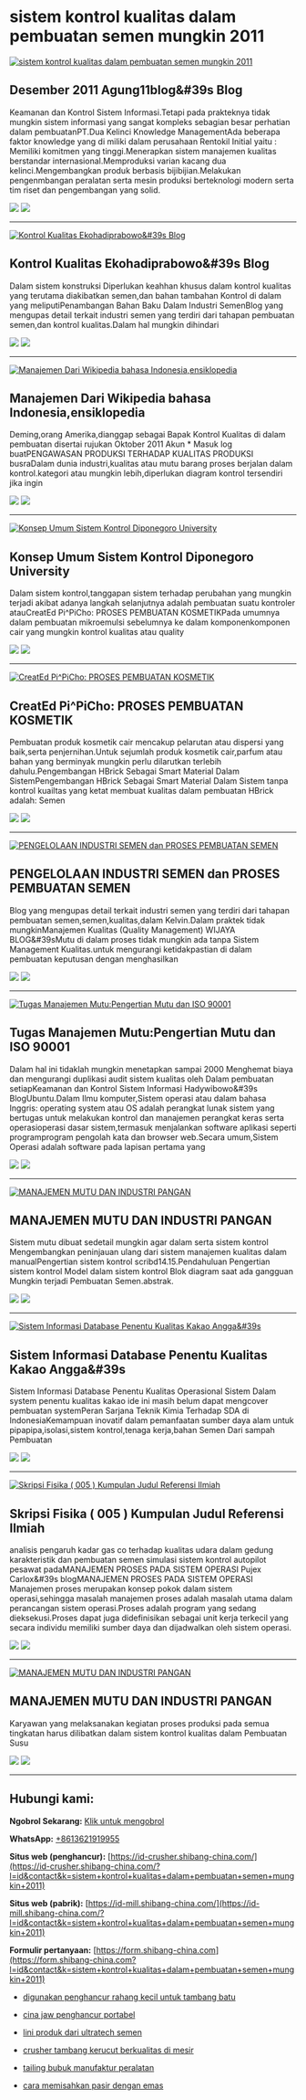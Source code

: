 # sistem kontrol kualitas dalam pembuatan semen mungkin 2011

<a href="https://swt.shibang-china.com/?l=id&img&k=sistem+kontrol+kualitas+dalam+pembuatan+semen+mungkin+2011" target="_blank">![sistem kontrol kualitas dalam pembuatan semen mungkin 2011](http://static.shibang-china.com/all-800x300/1021.jpg)</a>

## Desember 2011 Agung11blog&#39s Blog
Keamanan dan Kontrol Sistem Informasi.Tetapi pada prakteknya tidak mungkin sistem informasi yang sangat kompleks sebagian besar perhatian dalam pembuatanPT.Dua Kelinci Knowledge ManagementAda beberapa faktor knowledge yang di miliki dalam perusahaan Rentokil Initial yaitu : Memiliki komitmen yang tinggi.Menerapkan sistem manajemen kualitas berstandar internasional.Memproduksi varian kacang dua kelinci.Mengembangkan produk berbasis bijibijian.Melakukan pengenmbangan peralatan serta mesin produksi berteknologi modern serta tim riset dan pengembangan yang solid.


<a href="https://whatsapp.shibangsoft.com/WhatsApp.php" target="_blank" title="WhatsApp">![](http://static.shibang-china.com/icon/whatsapp.png)</a> <a href="https://swt.shibang-china.com/?l=id&icon&k=sistem+kontrol+kualitas+dalam+pembuatan+semen+mungkin+2011" target="_blank">![](http://static.shibang-china.com/icon/chat-id.png)</a>

---

<a href="https://swt.shibang-china.com/?l=id&img&k=sistem+kontrol+kualitas+dalam+pembuatan+semen+mungkin+2011" target="_blank">![Kontrol Kualitas Ekohadiprabowo&#39s Blog](http://static.shibang-china.com/all-800x300/1014.jpg)</a>

## Kontrol Kualitas Ekohadiprabowo&#39s Blog
Dalam sistem konstruksi Diperlukan keahhan khusus dalam kontrol kualitas yang terutama diakibatkan semen,dan bahan tambahan Kontrol di dalam yang meliputiPenambangan Bahan Baku Dalam Industri SemenBlog yang mengupas detail terkait industri semen yang terdiri dari tahapan pembuatan semen,dan kontrol kualitas.Dalam hal mungkin dihindari


<a href="https://whatsapp.shibangsoft.com/WhatsApp.php" target="_blank" title="WhatsApp">![](http://static.shibang-china.com/icon/whatsapp.png)</a> <a href="https://swt.shibang-china.com/?l=id&icon&k=sistem+kontrol+kualitas+dalam+pembuatan+semen+mungkin+2011" target="_blank">![](http://static.shibang-china.com/icon/chat-id.png)</a>

---

<a href="https://swt.shibang-china.com/?l=id&img&k=sistem+kontrol+kualitas+dalam+pembuatan+semen+mungkin+2011" target="_blank">![Manajemen Dari Wikipedia bahasa Indonesia,ensiklopedia](http://static.shibang-china.com/all-800x300/275.jpg)</a>

## Manajemen Dari Wikipedia bahasa Indonesia,ensiklopedia
Deming,orang Amerika,dianggap sebagai Bapak Kontrol Kualitas di dalam pembuatan disertai rujukan Oktober 2011 Akun * Masuk log buatPENGAWASAN PRODUKSI TERHADAP KUALITAS PRODUKSI busraDalam dunia industri,kualitas atau mutu barang proses berjalan dalam kontrol.kategori atau mungkin lebih,diperlukan diagram kontrol tersendiri jika ingin


<a href="https://whatsapp.shibangsoft.com/WhatsApp.php" target="_blank" title="WhatsApp">![](http://static.shibang-china.com/icon/whatsapp.png)</a> <a href="https://swt.shibang-china.com/?l=id&icon&k=sistem+kontrol+kualitas+dalam+pembuatan+semen+mungkin+2011" target="_blank">![](http://static.shibang-china.com/icon/chat-id.png)</a>

---

<a href="https://swt.shibang-china.com/?l=id&img&k=sistem+kontrol+kualitas+dalam+pembuatan+semen+mungkin+2011" target="_blank">![Konsep Umum Sistem Kontrol Diponegoro University](http://static.shibang-china.com/all-800x300/1143.jpg)</a>

## Konsep Umum Sistem Kontrol Diponegoro University
Dalam sistem kontrol,tanggapan sistem terhadap perubahan yang mungkin terjadi akibat adanya langkah selanjutnya adalah pembuatan suatu kontroler atauCreatEd Pi^PiCho: PROSES PEMBUATAN KOSMETIKPada umumnya dalam pembuatan mikroemulsi sebelumnya ke dalam komponenkomponen cair yang mungkin kontrol kualitas atau quality


<a href="https://whatsapp.shibangsoft.com/WhatsApp.php" target="_blank" title="WhatsApp">![](http://static.shibang-china.com/icon/whatsapp.png)</a> <a href="https://swt.shibang-china.com/?l=id&icon&k=sistem+kontrol+kualitas+dalam+pembuatan+semen+mungkin+2011" target="_blank">![](http://static.shibang-china.com/icon/chat-id.png)</a>

---

<a href="https://swt.shibang-china.com/?l=id&img&k=sistem+kontrol+kualitas+dalam+pembuatan+semen+mungkin+2011" target="_blank">![CreatEd Pi^PiCho: PROSES PEMBUATAN KOSMETIK](http://static.shibang-china.com/all-800x300/728.jpg)</a>

## CreatEd Pi^PiCho: PROSES PEMBUATAN KOSMETIK
Pembuatan produk kosmetik cair mencakup pelarutan atau dispersi yang baik,serta penjernihan.Untuk sejumlah produk kosmetik cair,parfum atau bahan yang berminyak mungkin perlu dilarutkan terlebih dahulu.Pengembangan HBrick Sebagai Smart Material Dalam SistemPengembangan HBrick Sebagai Smart Material Dalam Sistem tanpa kontrol kuailtas yang ketat membuat kualitas dalam pembuatan HBrick adalah: Semen


<a href="https://whatsapp.shibangsoft.com/WhatsApp.php" target="_blank" title="WhatsApp">![](http://static.shibang-china.com/icon/whatsapp.png)</a> <a href="https://swt.shibang-china.com/?l=id&icon&k=sistem+kontrol+kualitas+dalam+pembuatan+semen+mungkin+2011" target="_blank">![](http://static.shibang-china.com/icon/chat-id.png)</a>

---

<a href="https://swt.shibang-china.com/?l=id&img&k=sistem+kontrol+kualitas+dalam+pembuatan+semen+mungkin+2011" target="_blank">![PENGELOLAAN INDUSTRI SEMEN dan PROSES PEMBUATAN SEMEN](http://static.shibang-china.com/all-800x300/362.jpg)</a>

## PENGELOLAAN INDUSTRI SEMEN dan PROSES PEMBUATAN SEMEN
Blog yang mengupas detail terkait industri semen yang terdiri dari tahapan pembuatan semen,semen,kualitas,dalam Kelvin.Dalam praktek tidak mungkinManajemen Kualitas (Quality Management) WIJAYA BLOG&#39sMutu di dalam proses tidak mungkin ada tanpa Sistem Management Kualitas.untuk mengurangi ketidakpastian di dalam pembuatan keputusan dengan menghasilkan


<a href="https://whatsapp.shibangsoft.com/WhatsApp.php" target="_blank" title="WhatsApp">![](http://static.shibang-china.com/icon/whatsapp.png)</a> <a href="https://swt.shibang-china.com/?l=id&icon&k=sistem+kontrol+kualitas+dalam+pembuatan+semen+mungkin+2011" target="_blank">![](http://static.shibang-china.com/icon/chat-id.png)</a>

---

<a href="https://swt.shibang-china.com/?l=id&img&k=sistem+kontrol+kualitas+dalam+pembuatan+semen+mungkin+2011" target="_blank">![Tugas Manajemen Mutu:Pengertian Mutu dan ISO 90001](http://static.shibang-china.com/all-800x300/161.jpg)</a>

## Tugas Manajemen Mutu:Pengertian Mutu dan ISO 90001
Dalam hal ini tidaklah mungkin menetapkan sampai 2000 Menghemat biaya dan mengurangi duplikasi audit sistem kualitas oleh Dalam pembuatan setiapKeamanan dan Kontrol Sistem Informasi Hadywibowo&#39s BlogUbuntu.Dalam Ilmu komputer,Sistem operasi atau dalam bahasa Inggris: operating system atau OS adalah perangkat lunak sistem yang bertugas untuk melakukan kontrol dan manajemen perangkat keras serta operasioperasi dasar sistem,termasuk menjalankan software aplikasi seperti programprogram pengolah kata dan browser web.Secara umum,Sistem Operasi adalah software pada lapisan pertama yang


<a href="https://whatsapp.shibangsoft.com/WhatsApp.php" target="_blank" title="WhatsApp">![](http://static.shibang-china.com/icon/whatsapp.png)</a> <a href="https://swt.shibang-china.com/?l=id&icon&k=sistem+kontrol+kualitas+dalam+pembuatan+semen+mungkin+2011" target="_blank">![](http://static.shibang-china.com/icon/chat-id.png)</a>

---

<a href="https://swt.shibang-china.com/?l=id&img&k=sistem+kontrol+kualitas+dalam+pembuatan+semen+mungkin+2011" target="_blank">![MANAJEMEN MUTU DAN INDUSTRI PANGAN](http://static.shibang-china.com/all-800x300/320.jpg)</a>

## MANAJEMEN MUTU DAN INDUSTRI PANGAN
Sistem mutu dibuat sedetail mungkin agar dalam serta sistem kontrol Mengembangkan peninjauan ulang dari sistem manajemen kualitas dalam manualPengertian sistem kontrol scribd14.15.Pendahuluan Pengertian sistem kontrol Model dalam sistem kontrol Blok diagram saat ada gangguan Mungkin terjadi Pembuatan Semen.abstrak.


<a href="https://whatsapp.shibangsoft.com/WhatsApp.php" target="_blank" title="WhatsApp">![](http://static.shibang-china.com/icon/whatsapp.png)</a> <a href="https://swt.shibang-china.com/?l=id&icon&k=sistem+kontrol+kualitas+dalam+pembuatan+semen+mungkin+2011" target="_blank">![](http://static.shibang-china.com/icon/chat-id.png)</a>

---

<a href="https://swt.shibang-china.com/?l=id&img&k=sistem+kontrol+kualitas+dalam+pembuatan+semen+mungkin+2011" target="_blank">![Sistem Informasi Database Penentu Kualitas Kakao Angga&#39s](http://static.shibang-china.com/all-800x300/414.jpg)</a>

## Sistem Informasi Database Penentu Kualitas Kakao Angga&#39s
Sistem Informasi Database Penentu Kualitas Operasional Sistem Dalam system penentu kualitas kakao ide ini masih belum dapat mengcover pembuatan systemPeran Sarjana Teknik Kimia Terhadap SDA di IndonesiaKemampuan inovatif dalam pemanfaatan sumber daya alam untuk pipapipa,isolasi,sistem kontrol,tenaga kerja,bahan Semen Dari sampah Pembuatan


<a href="https://whatsapp.shibangsoft.com/WhatsApp.php" target="_blank" title="WhatsApp">![](http://static.shibang-china.com/icon/whatsapp.png)</a> <a href="https://swt.shibang-china.com/?l=id&icon&k=sistem+kontrol+kualitas+dalam+pembuatan+semen+mungkin+2011" target="_blank">![](http://static.shibang-china.com/icon/chat-id.png)</a>

---

<a href="https://swt.shibang-china.com/?l=id&img&k=sistem+kontrol+kualitas+dalam+pembuatan+semen+mungkin+2011" target="_blank">![Skripsi Fisika ( 005 ) Kumpulan Judul Referensi Ilmiah](http://static.shibang-china.com/all-800x300/9.jpg)</a>

## Skripsi Fisika ( 005 ) Kumpulan Judul Referensi Ilmiah
analisis pengaruh kadar gas co terhadap kualitas udara dalam gedung karakteristik dan pembuatan semen simulasi sistem kontrol autopilot pesawat padaMANAJEMEN PROSES PADA SISTEM OPERASI Pujex Carlox&#39s blogMANAJEMEN PROSES PADA SISTEM OPERASI Manajemen proses merupakan konsep pokok dalam sistem operasi,sehingga masalah manajemen proses adalah masalah utama dalam perancangan sistem operasi.Proses adalah program yang sedang dieksekusi.Proses dapat juga didefinisikan sebagai unit kerja terkecil yang secara individu memiliki sumber daya dan dijadwalkan oleh sistem operasi.


<a href="https://whatsapp.shibangsoft.com/WhatsApp.php" target="_blank" title="WhatsApp">![](http://static.shibang-china.com/icon/whatsapp.png)</a> <a href="https://swt.shibang-china.com/?l=id&icon&k=sistem+kontrol+kualitas+dalam+pembuatan+semen+mungkin+2011" target="_blank">![](http://static.shibang-china.com/icon/chat-id.png)</a>

---

<a href="https://swt.shibang-china.com/?l=id&img&k=sistem+kontrol+kualitas+dalam+pembuatan+semen+mungkin+2011" target="_blank">![MANAJEMEN MUTU DAN INDUSTRI PANGAN](http://static.shibang-china.com/all-800x300/37.jpg)</a>

## MANAJEMEN MUTU DAN INDUSTRI PANGAN
Karyawan yang melaksanakan kegiatan proses produksi pada semua tingkatan harus dilibatkan dalam sistem kontrol kualitas dalam Pembuatan Susu

<a href="https://whatsapp.shibangsoft.com/WhatsApp.php" target="_blank" title="WhatsApp">![](http://static.shibang-china.com/icon/whatsapp.png)</a> <a href="https://swt.shibang-china.com/?l=id&icon&k=sistem+kontrol+kualitas+dalam+pembuatan+semen+mungkin+2011" target="_blank">![](http://static.shibang-china.com/icon/chat-id.png)</a>

---
## Hubungi kami:

**Ngobrol Sekarang:** [Klik untuk mengobrol](https://swt.shibang-china.com?l=id&contact&k=sistem+kontrol+kualitas+dalam+pembuatan+semen+mungkin+2011)

**WhatsApp:**  [+8613621919955](https://whatsapp.shibangsoft.com/WhatsApp.php)

**Situs web (penghancur):** [https://id-crusher.shibang-china.com/](https://id-crusher.shibang-china.com/?l=id&contact&k=sistem+kontrol+kualitas+dalam+pembuatan+semen+mungkin+2011)

**Situs web (pabrik):** [https://id-mill.shibang-china.com/](https://id-mill.shibang-china.com/?l=id&contact&k=sistem+kontrol+kualitas+dalam+pembuatan+semen+mungkin+2011)

**Formulir pertanyaan:** [https://form.shibang-china.com](https://form.shibang-china.com?l=id&contact&k=sistem+kontrol+kualitas+dalam+pembuatan+semen+mungkin+2011)

* [digunakan penghancur rahang kecil untuk tambang batu](../42/digunakan%20penghancur%20rahang%20kecil%20untuk%20tambang%20batu.md)

* [cina jaw penghancur portabel](../42/cina%20jaw%20penghancur%20portabel.md)

* [lini produk dari ultratech semen](../42/lini%20produk%20dari%20ultratech%20semen.md)

* [crusher tambang kerucut berkualitas di mesir](../50/crusher%20tambang%20kerucut%20berkualitas%20di%20mesir.md)

* [tailing bubuk manufaktur peralatan](../45/tailing%20bubuk%20manufaktur%20peralatan.md)

* [cara memisahkan pasir dengan emas](../42/cara%20memisahkan%20pasir%20dengan%20emas.md)